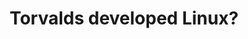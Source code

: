 ---
layout: post
title: Torvalds developed Linux? 
key: 20180103
tags: Linux
picture_frame: shadow
---